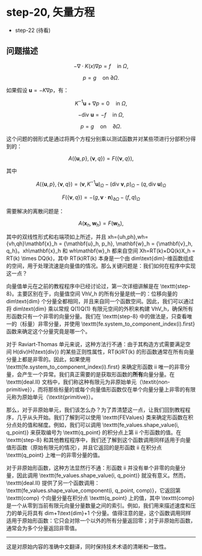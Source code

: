 # step-20, 矢量方程

* step-22 (待看)

## 问题描述

$$
-\nabla \cdot K(x) \nabla p = f \quad \text{in } \Omega,
$$

$$
p = g \quad \text{on } \partial \Omega.
$$



如果假设 $\mathbf{u} = -K \nabla p$，有：

$$
K^{-1} \mathbf{u} + \nabla p = 0 \quad \text{in } \Omega,
$$

$$
-\text{div } \mathbf{u} = -f \quad \text{in } \Omega,
$$

$$
p = g \quad \text{on} \quad \partial \Omega.
$$


这个问题的弱形式是通过将两个方程分别乘以测试函数并对某些项进行分部积分得到的：

$$
A(\{\mathbf{u}, p\}, \{\mathbf{v}, q\}) = F(\{\mathbf{v}, q\}),
$$

其中

$$
A(\{\mathbf{u}, p\}, \{\mathbf{v}, q\}) = (\mathbf{v}, K^{-1} \mathbf{u})_\Omega - (\text{div } \mathbf{v}, p)_\Omega - (q, \text{div } \mathbf{u})_\Omega
$$

$$
F(\{\mathbf{v}, q\}) = -(g, \mathbf{v} \cdot \mathbf{n})_{\partial \Omega} - (f, q)_\Omega
$$

需要解决的离散问题是：

$$
A(\mathbf{x}_h, \mathbf{w}_h) = F(\mathbf{w}_h),
$$

其中的双线性形式和右端项如上所述，并且 xh={uh,ph},wh={vh,qh}\mathbf{x}_h = \{\mathbf{u}_h, p_h\}, \mathbf{w}_h = \{\mathbf{v}_h, q_h\}。xh\mathbf{x}_h 和 wh\mathbf{w}_h 都来自空间 Xh=RT(k)×DQ(k)X_h = RT(k) \times DQ(k)，其中 RT(k)RT(k) 本身是一个由 dim\text{dim}-维函数组成的空间，用于处理流速是向量值的情况。那么关键问题是：我们如何在程序中实现这一点？

向量值单元在之前的教程程序中已经讨论过，第一次详细讲解是在 \texttt{step-8}。主要区别在于，向量值空间 VhV_h 的所有分量是统一的：位移向量的 dim\text{dim} 个分量全都相同，并且来自同一个函数空间。因此，我们可以通过将 dim\text{dim} 乘以常规 Q(1)Q(1) 有限元空间的外积来构建 VhV_h，确保所有形函数只有一个非零的向量分量。我们在 \texttt{step-8} 中的做法是，只查看唯一的（标量）非零分量，并使用 \texttt{fe.system_to_component_index(i).first} 函数来确定这个分量究竟是哪一个。

对于 Raviart-Thomas 单元来说，这种方法行不通：由于其构造方式需要满足空间 H(div)H(\text{div}) 的某些正则性属性，RT(k)RT(k) 的形函数通常在所有向量分量上都是非零的。因此，如果使用 \texttt{fe.system_to_component_index(i).first} 来确定形函数 ii 唯一的非零分量，会产生一个异常。我们真正需要的是获取形函数的**所有**向量分量。在 \texttt{deal.II} 文档中，我们称这种有限元为非原始单元（\textit{non-primitive}），而将那些标量的或每个向量值形函数仅在单个向量分量上非零的有限元称为原始单元（\textit{primitive}）。

那么，对于非原始单元，我们该怎么办？为了弄清楚这一点，让我们回到教程程序，几乎从头开始。我们了解到可以使用 \texttt{FEValues} 类来确定形函数在积分点处的值和梯度。例如，我们可以调用 \texttt{fe_values.shape_value(i, q_point)} 来获取编号为 \texttt{q_point} 的积分点上第 ii 个形函数的值。在 \texttt{step-8} 和其他教程程序中，我们还了解到这个函数调用同样适用于向量值形函数（原始有限元的情况），并且它返回的是形函数 ii 在积分点 \texttt{q_point} 上唯一的非零分量的值。

对于非原始形函数，这种方法显然行不通：形函数 ii 并没有单个非零的向量分量，因此调用 \texttt{fe_values.shape_value(i, q_point)} 就没有意义。然而，\texttt{deal.II} 提供了另一个函数调用：\texttt{fe_values.shape_value_component(i, q_point, comp)}，它返回第 \texttt{comp} 个向量分量在积分点 \texttt{q_point} 上的值，其中 \texttt{comp} 是一个从零到当前有限元向量分量数量之间的索引。例如，我们用来描述速度和压力的单元将具有 dim+1\text{dim}+1 个分量。值得注意的是，这个函数调用同样适用于原始形函数：它只会对除一个以外的所有分量返回零；对于非原始形函数，通常会为多个分量返回非零值。

----------

这是对原始内容的准确中文翻译，同时保持技术术语的清晰和一致性。
<!--stackedit_data:
eyJoaXN0b3J5IjpbNjA1NTA1NTA2LDQ1NjM5NDIyNywtMTcyOT
Y5MDM1LDE5NjI0NTM0NDEsNzcyNzg3MjA1LDE3NDA0MDkzNTld
fQ==
-->